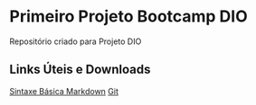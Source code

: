 # Primeiro Projeto Bootcamp DIO
Repositório criado para Projeto DIO

## Links Úteis e Downloads
[Sintaxe Básica Markdown](https://www.markdownguide.org/basic-syntax/)
[Git](https://git-scm.com/downloads)
